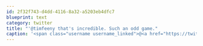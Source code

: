 ```yaml
---
id: 2f32f743-d4dd-4116-8a32-a5203eb4dfc7
blueprint: text
category: twitter
title: "'@timfeeny that's incredible. Such an odd game."
caption: '<span class="username username_linked">@<a href="https://twitter.com/timfeeny" title="Tim Feeny">timfeeny</a></span> that''s incredible. Such an odd game.'
---
```

